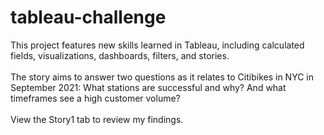 # tableau-challenge

This project features new skills learned in Tableau, including calculated fields, visualizations, dashboards, filters, and stories. 
<br><br>
The story aims to answer two questions as it relates to Citibikes in NYC in September 2021: What stations are successful and why? And what timeframes see a high customer volume?
<br><br>
View the Story1 tab to review my findings.
